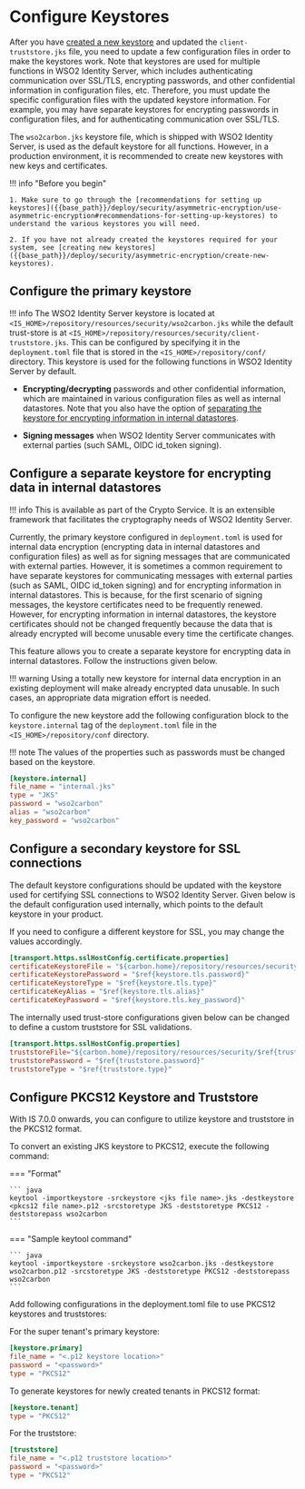# Configure Keystores

After you have [created a new keystore]({{base_path}}/deploy/security/asymmetric-encryption/create-new-keystores) and updated the `client-truststore.jks` file, you need to update a few configuration files in order to make the keystores work.
Note that keystores are used for multiple functions in WSO2 Identity Server, which includes authenticating communication over SSL/TLS, encrypting passwords, and other confidential information in configuration files, etc. Therefore, you must update the specific configuration files with the updated keystore information.
For example, you may have separate keystores for encrypting passwords in configuration files, and for authenticating communication over SSL/TLS.

The `wso2carbon.jks` keystore file, which is shipped with WSO2 Identity Server, is used as the default keystore for all functions. However, in a production environment, it is recommended to create new keystores with new keys and certificates.

!!! info "Before you begin"

    1. Make sure to go through the [recommendations for setting up keystores]({{base_path}}/deploy/security/asymmetric-encryption/use-asymmetric-encryption#recommendations-for-setting-up-keystores) to understand the various keystores you will need.

    2. If you have not already created the keystores required for your system, see [creating new keystores]({{base_path}}/deploy/security/asymmetric-encryption/create-new-keystores).


## Configure the primary keystore

!!! info
    The WSO2 Identity Server keystore is located at `<IS_HOME>/repository/resources/security/wso2carbon.jks` while the default trust-store is at `<IS_HOME>/repository/resources/security/client-truststore.jks`. This can be configured by specifying it in the `deployment.toml` file that is stored in the `<IS_HOME>/repository/conf/` directory. This keystore is used for the following functions in WSO2 Identity Server by default.

- **Encrypting/decrypting** passwords and other confidential information, which are maintained in various configuration files as well as internal datastores. Note that you also have the option of [separating the keystore for encrypting information in internal datastores](#configure-a-separate-keystore-for-encrypting-data-in-internal-data-stores).

- **Signing messages** when WSO2 Identity Server communicates with external parties (such SAML, OIDC id_token signing).

## Configure a separate keystore for encrypting data in internal datastores

!!! info
    This is available as part of the Crypto Service. It is an extensible framework that facilitates the cryptography needs of WSO2 Identity Server.

Currently, the primary keystore configured in `deployment.toml` is used for internal data encryption (encrypting data in internal datastores and configuration files) as well as for signing messages that are communicated with external parties.
However, it is sometimes a common requirement to have separate keystores for communicating messages with external parties (such as SAML, OIDC id_token signing) and for encrypting information in internal datastores. This is because, for the first scenario of signing messages, the keystore certificates need to be frequently renewed.
However, for encrypting information in internal datastores, the keystore certificates should not be changed frequently because the data that is already encrypted will become unusable every time the certificate changes.

This feature allows you to create a separate keystore for encrypting data in internal datastores. Follow the instructions given below.

!!! warning
    Using a totally new keystore for internal data encryption in an existing deployment will make already encrypted data unusable. In such cases, an appropriate data migration effort is needed.


To configure the new keystore add the following configuration block to the `keystore.internal` tag of the `deployment.toml` file in the `<IS_HOME>/repository/conf` directory.

!!! note
    The values of the properties such as passwords must be changed based on the keystore.

``` toml
[keystore.internal]
file_name = "internal.jks"
type = "JKS"
password = "wso2carbon"
alias = "wso2carbon"
key_password = "wso2carbon"
```

## Configure a secondary keystore for SSL connections

The default keystore configurations should be updated with the keystore used for certifying SSL connections to WSO2 Identity Server. Given below is the default configuration used internally, which points to the default keystore in your product.

If you need to configure a different keystore for SSL, you may change the values accordingly.

```toml 
[transport.https.sslHostConfig.certificate.properties]
certificateKeystoreFile = "${carbon.home}/repository/resources/security/$ref{keystore.tls.file_name}"
certificateKeystorePassword = "$ref{keystore.tls.password}"
certificateKeystoreType = "$ref{keystore.tls.type}"
certificateKeyAlias = "$ref{keystore.tls.alias}"
certificateKeyPassword = "$ref{keystore.tls.key_password}"
```
  
The internally used trust-store configurations given below can be changed to define a custom truststore for SSL validations.

```toml
[transport.https.sslHostConfig.properties]
truststoreFile="${carbon.home}/repository/resources/security/$ref{truststore.file_name}"
truststorePassword = "$ref{truststore.password}"
truststoreType = "$ref{truststore.type}"
```

## Configure PKCS12 Keystore and Truststore

With IS 7.0.0 onwards, you can configure to utilize keystore and truststore in the PKCS12 format.

To convert an existing JKS keystore to PKCS12, execute the following command:

=== "Format"

    ``` java
    keytool -importkeystore -srckeystore <jks file name>.jks -destkeystore <pkcs12 file name>.p12 -srcstoretype JKS -deststoretype PKCS12 -deststorepass wso2carbon
    ```

=== "Sample keytool command"

    ``` java
    keytool -importkeystore -srckeystore wso2carbon.jks -destkeystore wso2carbon.p12 -srcstoretype JKS -deststoretype PKCS12 -deststorepass wso2carbon
    ```

Add following configurations in the deployment.toml file to use PKCS12 keystores and truststores:

For the super tenant's primary keystore:
```toml
[keystore.primary]
file_name = "<.p12 keystore location>"
password = "<password>"
type = "PKCS12"
```

To generate keystores for newly created tenants in PKCS12 format:

```toml
[keystore.tenant]
type = "PKCS12"
```

For the truststore:
```toml
[truststore]
file_name = "<.p12 truststore location>"
password = "<password>"
type = "PKCS12"
```
